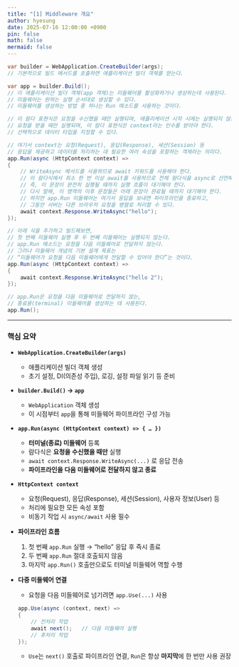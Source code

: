 ```yaml
---
title: "[1] Middleware 개요"
author: hyesung
date: 2025-07-16 12:00:00 +0900
pin: false
math: false
mermaid: false
---
```


```csharp
var builder = WebApplication.CreateBuilder(args);
// 기본적으로 빌드 메서드를 호출하면 애플리케이션 빌더 객체를 얻는다.

var app = builder.Build();
// 이 애플리케이션 빌더 객체(app 객체)는 미들웨어를 활성화하거나 생성하는데 사용된다.
// 미들웨어는 원하는 실행 순서대로 생성할 수 있다.
// 미들웨어를 생성하는 방법 중 하나는 Run 메소드를 사용하는 것이다.

// 이 람다 표현식은 요청을 수신했을 때만 실행되며, 애플리케이션 시작 시에는 실행되지 않는다.
// 요청을 받을 때만 실행되며, 이 람다 표현식은 context라는 인수를 받아야 한다.
// 선택적으로 데이터 타입을 지정할 수 있다.

// 여기서 context는 요청(Request), 응답(Response), 세션(Session) 등
// 응답을 제공하고 데이터를 처리하는 데 필요한 여러 속성을 포함하는 객체라는 의미다.
app.Run(async (HttpContext context) =>
{
    // WriteAsync 메서드를 사용하므로 await 키워드를 사용해야 한다.
    // 이 람다식에서 최소 한 번 이상 await를 사용하므로 전체 람다식을 async로 선언해야 한다.
    // 즉, 이 문장이 완전히 실행될 때까지 실행 흐름이 대기해야 한다.
    // 다시 말해, 이 영역의 이후 문장들은 아래 문장이 완료될 때까지 대기해야 한다.
    // 하지만 app.Run 미들웨어는 여기서 응답을 보내면 파이프라인을 종료하고,
    // 그동안 서버는 다른 브라우저 요청을 병렬로 처리할 수 있다.
    await context.Response.WriteAsync("hello");
});

// 아래 식을 추가하고 빌드해보면,
// 첫 번째 미들웨어 실행 후 두 번째 미들웨어는 실행되지 않는다.
// app.Run 메소드는 요청을 다음 미들웨어로 전달하지 않는다.
// 그러나 미들웨어 개념의 기본 설계 목표는
// “미들웨어가 요청을 다음 미들웨어에게 전달할 수 있어야 한다”는 것이다.
app.Run(async (HttpContext context) =>
{
    await context.Response.WriteAsync("hello 2");
});

// app.Run은 요청을 다음 미들웨어로 전달하지 않는,
// 종료용(terminal) 미들웨어를 생성하는 데 사용된다.
app.Run();
```

---

### 핵심 요약

* **`WebApplication.CreateBuilder(args)`**

  * 애플리케이션 빌더 객체 생성
  * 초기 설정, DI(의존성 주입), 로깅, 설정 파일 읽기 등 준비

* **`builder.Build()` → `app`**

  * `WebApplication` 객체 생성
  * 이 시점부터 `app`을 통해 미들웨어 파이프라인 구성 가능

* **`app.Run(async (HttpContext context) => { … })`**

  * **터미널(종료) 미들웨어** 등록
  * 람다식은 **요청을 수신했을 때만** 실행
  * `await context.Response.WriteAsync(...)` 로 응답 전송
  * **파이프라인을 다음 미들웨어로 전달하지 않고 종료**

* **`HttpContext context`**

  * 요청(Request), 응답(Response), 세션(Session), 사용자 정보(User) 등
  * 처리에 필요한 모든 속성 포함
  * 비동기 작업 시 `async/await` 사용 필수

* **파이프라인 흐름**

  1. 첫 번째 `app.Run` 실행 → “hello” 응답 후 즉시 종료
  2. 두 번째 `app.Run` 절대 호출되지 않음
  3. 마지막 `app.Run()` 호출만으로도 터미널 미들웨어 역할 수행

* **다중 미들웨어 연결**

  * 요청을 다음 미들웨어로 넘기려면 `app.Use(...)` 사용

  ```csharp
  app.Use(async (context, next) =>
  {
      // 전처리 작업
      await next();   // 다음 미들웨어 실행
      // 후처리 작업
  });
  ```

  * `Use`는 `next()` 호출로 파이프라인 연결, `Run`은 항상 **마지막**에 한 번만 사용 권장

